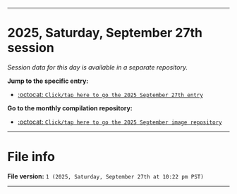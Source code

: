 
***

# 2025, Saturday, September 27th session

_Session data for this day is available in a separate repository._

**Jump to the specific entry:**

- [:octocat: `Click/tap here to go the 2025 September 27th entry`](https://github.com/seanpm2001/SeansLifeArchive_Images_MotorWorld_CarFactory_Y2025_V9/tree/SeansLifeArchive_Images_MotorWorld_CarFactory_Y2025_V9_Main-dev/2025/09_September/27/)

**Go to the monthly compilation repository:**

- [:octocat: `Click/tap here to go the 2025 September image repository`](https://github.com/seanpm2001/SeansLifeArchive_Images_MotorWorld_CarFactory_Y2025_V9/)

***

# File info

**File version:** `1 (2025, Saturday, September 27th at 10:22 pm PST)`

***
